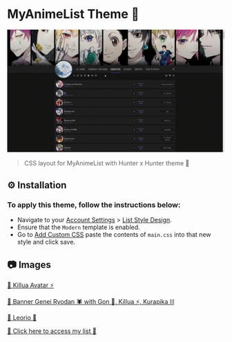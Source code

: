 # MyAnimeList Theme 🎨

![preview](./src/MAL-gif.gif)

> CSS layout for MyAnimeList with Hunter x Hunter theme 💚

## ⚙ Installation
### To apply this theme, follow the instructions below:
- Navigate to your [Account Settings](https://myanimelist.net/editprofile.php?go=myoptions) > [List Style Design](https://myanimelist.net/ownlist/style).
- Ensure that the `Modern` template is enabled.
- Go to [Add Custom CSS](https://myanimelist.net/ownlist/style/theme/9) paste the contents of `main.css` into that new style and click save.


## 📷 Images

[🔗 Killua Avatar ⚡](https://i.pinimg.com/originals/79/b1/ba/79b1ba775e3e72925b835b7fdf3edb2d.gif)

[🔗 Banner Genei Ryodan 🕷 with Gon 💚, Killua ⚡, Kurapika ⛓](https://images8.alphacoders.com/856/thumb-1920-856893.png)

[🔗 Leorio 💼](https://i.pinimg.com/originals/6b/90/2a/6b902a75e2f6b0b60123f72eb135895b.png)


[🔗 Click here to access my list 🌸](https://myanimelist.net/animelist/brunakarina)

